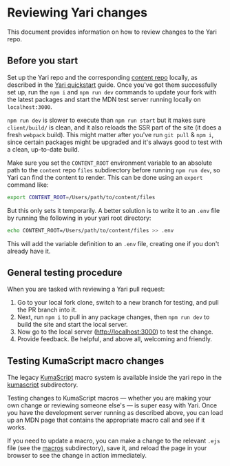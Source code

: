 # Reviewing Yari changes

This document provides information on how to review changes to the Yari repo.

## Before you start

Set up the Yari repo and the corresponding
[content repo](https://github.com/mdn/content) locally, as described in the
[Yari quickstart](../README.md#quickstart) guide. Once you've got them
successfully set up, run the `npm i` and `npm run dev` commands to update your
fork with the latest packages and start the MDN test server running locally on
`localhost:3000`.

`npm run dev` is slower to execute than `npm run start` but it makes sure
`client/build/` is clean, and it also reloads the SSR part of the site (it does
a fresh `webpack` build). This might matter after you've run `git pull` &
`npm i`, since certain packages might be upgraded and it's always good to test
with a clean, up-to-date build.

Make sure you set the `CONTENT_ROOT` environment variable to an absolute path to
the `content` repo `files` subdirectory before running `npm run dev`, so Yari
can find the content to render. This can be done using an `export` command like:

```bash
export CONTENT_ROOT=/Users/path/to/content/files
```

But this only sets it temporarily. A better solution is to write it to an `.env`
file by running the following in your yari root directory:

```bash
echo CONTENT_ROOT=/Users/path/to/content/files >> .env
```

This will add the variable definition to an `.env` file, creating one if you
don't already have it.

## General testing procedure

When you are tasked with reviewing a Yari pull request:

1. Go to your local fork clone, switch to a new branch for testing, and pull the
   PR branch into it.
2. Next, run `npm i` to pull in any package changes, then `npm run dev` to build
   the site and start the local server.
3. Now go to the local server (<http://localhost:3000>) to test the change.
4. Provide feedback. Be helpful, and above all, welcoming and friendly.

## Testing KumaScript macro changes

The legacy
[KumaScript](https://developer.mozilla.org/en-US/docs/MDN/Tools/KumaScript)
macro system is available inside the yari repo in the
[kumascript](https://github.com/mdn/yari/tree/main/kumascript) subdirectory.

Testing changes to KumaScript macros — whether you are making your own change or
reviewing someone else's — is super easy with Yari. Once you have the
development server running as described above, you can load up an MDN page that
contains the appropriate macro call and see if it works.

If you need to update a macro, you can make a change to the relevant `.ejs` file
(see the [macros](https://github.com/mdn/yari/tree/main/kumascript/macros)
subdirectory), save it, and reload the page in your browser to see the change in
action immediately.
